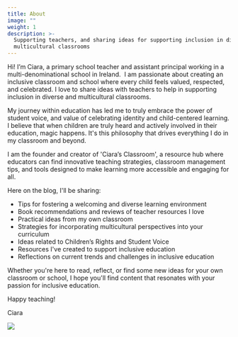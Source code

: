 ```yaml
---
title: About
image: ""
weight: 1
description: >-
  Supporting teachers, and sharing ideas for supporting inclusion in diverse and
  multicultural classrooms
---
```


Hi! I’m Ciara, a primary school teacher and assistant principal working in a multi-denominational school in Ireland.  I am passionate about creating an inclusive classroom and school where every child feels valued, respected, and celebrated. I love to share ideas with teachers to help in supporting inclusion in diverse and multicultural classrooms.

My journey within education has led me to truly embrace the power of student voice, and value of celebrating identity and child-centered learning. I believe that when children are truly heard and actively involved in their education, magic happens. It's this philosophy that drives everything I do in my classroom and beyond.

I am the founder and creator of 'Ciara’s Classroom', a resource hub where educators can find innovative teaching strategies, classroom management tips, and tools designed to make learning more accessible and engaging for all.

Here on the blog, I'll be sharing:

- Tips for fostering a welcoming and diverse learning environment
- Book recommendations and reviews of teacher resources I love
- Practical ideas from my own classroom
- Strategies for incorporating multicultural perspectives into your curriculum
- Ideas related to Children’s Rights and Student Voice
- Resources I've created to support inclusive education
- Reflections on current trends and challenges in inclusive education

Whether you're here to read, reflect, or find some new ideas for your own classroom or school, I hope you'll find content that resonates with your passion for inclusive education.

Happy teaching!

Ciara

![](</About Ciara.jpeg>)
